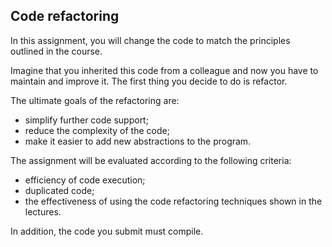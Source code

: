 ## Code refactoring
In this assignment, you will change the code to match the principles outlined in the course.

Imagine that you inherited this code from a colleague and now you have to maintain and improve it. The first thing you decide to do is refactor.

The ultimate goals of the refactoring are:

- simplify further code support;
- reduce the complexity of the code;
- make it easier to add new abstractions to the program.

The assignment will be evaluated according to the following criteria:

- efficiency of code execution;
- duplicated code;
- the effectiveness of using the code refactoring techniques shown in the lectures.

In addition, the code you submit must compile.
